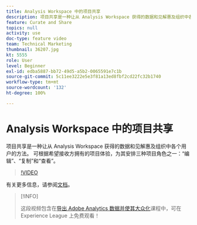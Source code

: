 ```yaml
---
title: Analysis Workspace 中的项目共享
description: 项目共享是一种让从 Analysis Workspace 获得的数据和见解惠及组织中各个用户的方法。 可根据希望接收方拥有的项目体验，为其安排三种项目角色之一：“编辑”、“复制”和“查看”。
feature: Curate and Share
topics: null
activity: use
doc-type: feature video
team: Technical Marketing
thumbnail: 36207.jpg
kt: 5555
role: User
level: Beginner
exl-id: edba5887-bb72-49d5-a5b2-0065591e7c1b
source-git-commit: 5c11ee3222e5e3f81a13ed8fbf2cd22fc32b1740
workflow-type: tm+mt
source-wordcount: '132'
ht-degree: 100%

---
```


# Analysis Workspace 中的项目共享

项目共享是一种让从 Analysis Workspace 获得的数据和见解惠及组织中各个用户的方法。 可根据希望接收方拥有的项目体验，为其安排三种项目角色之一：“编辑”、“复制”和“查看”。

>[!VIDEO](https://video.tv.adobe.com/v/36207/?quality=12&learn=on)

有关更多信息，请参阅[文档](https://experienceleague.adobe.com/docs/analytics/analyze/analysis-workspace/curate-share/share-projects.html)。

>[!INFO]
>
> 这段视频包含在[导出 Adobe Analytics 数据并使其大众化](https://experienceleague.adobe.com/?recommended=Analytics-A-1-2022.1.democratizing)课程中，可在 Experience League 上免费观看！
